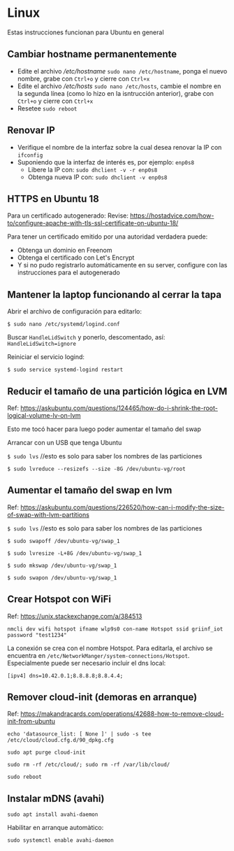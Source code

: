 # Linux

Estas instrucciones funcionan para Ubuntu en general

## Cambiar hostname permanentemente

- Edite el archivo */etc/hostname* `sudo nano /etc/hostname`, ponga el nuevo nombre, grabe con `Ctrl+o` y cierre con `Ctrl+x`
- Edite el archivo */etc/hosts* `sudo nano /etc/hosts`, cambie el nombre en la segunda línea (como lo hizo en la isntrucción anterior), grabe con `Ctrl+o` y cierre con `Ctrl+x`
- Resetee `sudo reboot`

## Renovar IP

- Verifique el nombre de la interfaz sobre la cual desea renovar la IP con `ifconfig`
- Suponiendo que la interfaz de interés es, por ejemplo: `enp0s8`
  - Libere la IP con: `sudo dhclient -v -r enp0s8`
  - Obtenga nueva IP con: `sudo dhclient -v enp0s8`

## HTTPS en Ubuntu 18

Para un certificado autogenerado:
Revise: https://hostadvice.com/how-to/configure-apache-with-tls-ssl-certificate-on-ubuntu-18/

Para tener un certificado emitido por una autoridad verdadera puede:
- Obtenga un dominio en Freenom
- Obtenga el certificado con Let's Encrypt
- Y si no pudo registrarlo automáticamente en su server, configure con las instrucciones para el autogenerado

## Mantener la laptop funcionando al cerrar la tapa

Abrir el archivo de configuración para editarlo:

`$ sudo nano /etc/systemd/logind.conf`

Buscar `HandleLidSwitch` y ponerlo, descomentado, así: `HandleLidSwitch=ignore`

Reiniciar el servicio logind:

`$ sudo service systemd-logind restart`

## Reducir el tamaño de una partición lógica en LVM

Ref: https://askubuntu.com/questions/124465/how-do-i-shrink-the-root-logical-volume-lv-on-lvm

Esto me tocó hacer para luego poder aumentar el tamaño del swap

Arrancar con un USB que tenga Ubuntu

`$ sudo lvs` //esto es solo para saber los nombres de las particiones

`$ sudo lvreduce --resizefs --size -8G /dev/ubuntu-vg/root`


## Aumentar el tamaño del swap en lvm

Ref: https://askubuntu.com/questions/226520/how-can-i-modify-the-size-of-swap-with-lvm-partitions

`$ sudo lvs` //esto es solo para saber los nombres de las particiones

`$ sudo swapoff /dev/ubuntu-vg/swap_1`

`$ sudo lvresize -L+8G /dev/ubuntu-vg/swap_1`

`$ sudo mkswap /dev/ubuntu-vg/swap_1`

`$ sudo swapon /dev/ubuntu-vg/swap_1`

## Crear Hotspot con WiFi

Ref: https://unix.stackexchange.com/a/384513

`nmcli dev wifi hotspot ifname wlp9s0 con-name Hotspot ssid griinf_iot password "test1234"`

La conexión se crea con el nombre Hotspot. Para editarla, el archivo se encuentra en `/etc/NetworkManger/system-connections/Hotspot`. Especialmente puede ser necesario incluir el dns local:

`[ipv4]
dns=10.42.0.1;8.8.8.8;8.8.4.4;`

## Remover cloud-init (demoras en arranque)

Ref: https://makandracards.com/operations/42688-how-to-remove-cloud-init-from-ubuntu

`echo 'datasource_list: [ None ]' | sudo -s tee /etc/cloud/cloud.cfg.d/90_dpkg.cfg`

`sudo apt purge cloud-init`

`sudo rm -rf /etc/cloud/; sudo rm -rf /var/lib/cloud/`

`sudo reboot`

## Instalar mDNS (avahi)

`sudo apt install avahi-daemon`

Habilitar en arranque automàtico:

`sudo systemctl enable avahi-daemon`

